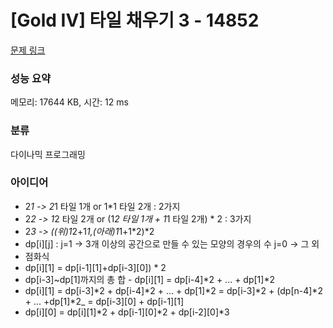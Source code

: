 # [Gold IV] 타일 채우기 3 - 14852 

[문제 링크](https://www.acmicpc.net/problem/14852) 

### 성능 요약

메모리: 17644 KB, 시간: 12 ms

### 분류

다이나믹 프로그래밍

### 아이디어

- 2*1 -> 2*1 타일 1개 or 1*1 타일 2개 : 2가지
- 2*2 -> 1*2 타일 2개 or (1*2 타일 1개 + 1*1 타일 2개) * 2 : 3가지
- 2*3 -> ((위)1*2+1*1,(아래)1*1+1*2)*2
- dp[i][j] : j=1 -> 3개 이상의 공간으로 만들 수 있는 모양의 경우의 수
             j=0 -> 그 외
- 점화식
 - dp[i][1] = dp[i-1][1]+dp[i-3][0]) * 2
  - dp[i-3]~dp[1]까지의 총 합 - dp[i][1] = dp[i-4]*2 + ... + dp[1]*2
  - dp[i][1] = dp[i-3]*2 + dp[i-4]*2 + ... + dp[1]*2
                              = dp[i-3]*2 + (dp[n-4]*2 + ... +dp[1]*2_
                              = dp[i-3][0] + dp[i-1][1]
 - dp[i][0] = dp[i][1]*2 + dp[i-1][0]*2 + dp[i-2][0]*3
